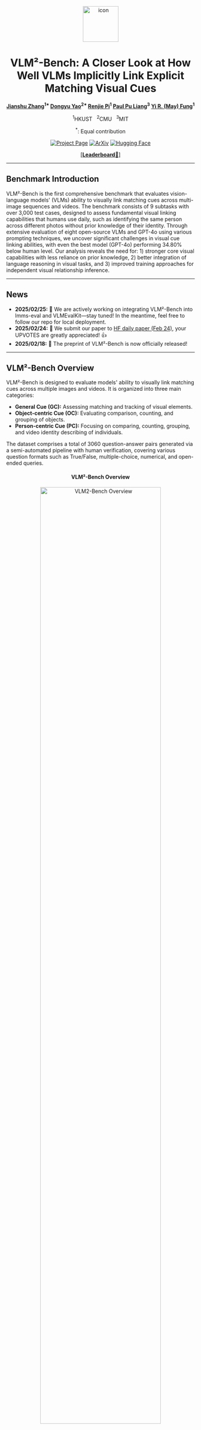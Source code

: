 <div align="center">

<img src="figs/vlm2-bench-icon_final.png" alt="icon" style=" height:95px;" />

# VLM²-Bench: A Closer Look at How Well VLMs Implicitly Link Explicit Matching Visual Cues

</div>

<div align="center">
<b><a href="https://sterzhang.github.io/" target="_blank">Jianshu Zhang</a><sup>1*</sup> <a href="https://rainjamesy.github.io/" target="_blank">Dongyu Yao</a><sup>2*</sup> <a href="https://scholar.google.com/citations?user=XUq0HwcAAAAJ&hl=en" target="_blank">Renjie Pi</a><sup>1</sup> <a href="https://pliang279.github.io/" target="_blank">Paul Pu Liang</a><sup>3</sup> <a href="https://mayrfung.github.io/" target="_blank">Yi R. (May) Fung</a><sup>1</sup></b>

<sup>1</sup>HKUST &nbsp; <sup>2</sup>CMU &nbsp; <sup>3</sup>MIT

<sup>*</sup>: Equal contribution

[![Project Page](https://img.shields.io/badge/VLM2--Bench-Website-2D89EF?style=flat-square&logo=internet-explorer)](https://vlm2-bench.github.io/)
[![ArXiv](https://img.shields.io/badge/arXiv-2502.12084-B31B1B.svg?logo=arxiv&logoColor=white)](https://arxiv.org/abs/2502.12084)
[![Hugging Face](https://img.shields.io/badge/%F0%9F%A4%97-Hugging%20Face-blue)](https://huggingface.co/datasets/Sterzhang/vlm2-bench)

[[**Leaderboard**📶]](https://paperswithcode.com/sota/visual-question-answering-vqa-on-vlm2-bench?metric=Average%20Score%20on%20VLM2-bench%20(9%20subtasks))

</div>

---

## Benchmark Introduction

VLM²-Bench is the first comprehensive benchmark that evaluates vision-language models' (VLMs) ability to visually link matching cues across multi-image sequences and videos. The benchmark consists of 9 subtasks with over 3,000 test cases, designed to assess fundamental visual linking capabilities that humans use daily, such as identifying the same person across different photos without prior knowledge of their identity. Through extensive evaluation of eight open-source VLMs and GPT-4o using various prompting techniques, we uncover significant challenges in visual cue linking abilities, with even the best model (GPT-4o) performing 34.80% below human level. Our analysis reveals the need for: 1) stronger core visual capabilities with less reliance on prior knowledge, 2) better integration of language reasoning in visual tasks, and 3) improved training approaches for independent visual relationship inference.

---

## News

- **2025/02/25:** 🔧 We are actively working on integrating VLM²-Bench into lmms-eval and VLMEvalKit—stay tuned! In the meantime, feel free to follow our repo for local deployment.
- **2025/02/24:** 🤗 We submit our paper to [HF daily paper (Feb 24)](https://huggingface.co/papers/2502.12084), your UPVOTES are greatly appreciated! 👍
- **2025/02/18:** 🚀 The preprint of VLM²-Bench is now officially released!

---

## VLM²-Bench Overview

VLM²-Bench is designed to evaluate models' ability to visually link matching cues across multiple images and videos. It is organized into three main categories:

- **General Cue (GC):** Assessing matching and tracking of visual elements.
- **Object-centric Cue (OC):** Evaluating comparison, counting, and grouping of objects.
- **Person-centric Cue (PC):** Focusing on comparing, counting, grouping, and video identity describing of individuals.

The dataset comprises a total of 3060 question-answer pairs generated via a semi-automated pipeline with human verification, covering various question formats such as True/False, multiple-choice, numerical, and open-ended queries.


<div align="center">
<h4>VLM²-Bench Overview</h4>
<img src="figs/vlm2-bench_overview.png" width="80%" alt="VLM2-Bench Overview"/>
</div>

<br>

<div align="center">
<h4>Dataset Statistics</h4>
<img src="figs/vlm2-bench_statistics.png" width="80%" alt="VLM2-Bench Statistics"/>
</div>


---

## How to Evaluate Your Model on *VLM²-Bench*


### Step 0: Environment Setup

- **Git clone VLM²-Bench:**
```bash
git clone https://github.com/vlm2-bench/VLM2-Bench.git
cd VLM2-Bench
```

- **Create a conda environment with Python 3.9:**
```bash
conda create -n vlm2bench python=3.9
conda activate vlm2bench
pip install openai>=1
pip install -r requirements.txt
```

For model inference, our benchmark does not require any specific packages. We recommend using the official inference scripts provided by model developers. For example, to test Qwen2.5-VL-7B-Instruct, you can follow the installation and inference instructions at [Qwen2.5-VL-7B-Instruct](https://huggingface.co/Qwen/Qwen2.5-VL-7B-Instruct).

### Step 1: Download the Data

- Download the VLM²-Bench dataset from our [huggingface repository](https://huggingface.co/datasets/Sterzhang/vlm2-bench/resolve/main/vlm2-bench_dataset.zip) link and unzip it at the root directory of this repository:

```bash
unzip vlm2-bench_dataset.zip
```

after unzip, you will see the following structure:

```bash
vlm2-bench/
├── code
│   ├── gc
│   ├── oc
│   ├── pc
├── data (images and videos)
│   ├── gc
│   ├── oc
│   ├── pc
├── jsonl (question files)
│   ├── gc
│   │   └── vanilla
│   │       └── gc_mat.jsonl
│   │       └── gc_trk.jsonl
│   ├── oc
│   ├── pc
```

### Step 2: Run Model Inference

- We provide example inference code for Qwen2.5-VL-7B under each task's test_script_example directory, for example: [code/gc/test/test_script_example/test_qwen2p5_7B_img_qa_gc.py](code/gc/test/test_script_example/test_qwen2p5_7B_img_qa_gc.py).

example usage for single model on gc_mat task:
```bash
python code/gc/test/test_script_example/test_qwen2p5_7B_img_qa_gc.py \
--question_file "jsonl/gc/vanilla/gc_mat.jsonl" \
--image_folder "data/gc/processed" \
--output_dir "code/gc/test/test_res/test_mat"
```


- Additionally, under the test directory of each task, there is a complete bash script for sequential testing on multiple models, for example: [code/gc/test/run_gc_full_round.bash](code/gc/test/run_gc_full_round.bash).

Example commands:

```bash
bash code/gc/test/run_gc_full_round.bash
```

this script will run the model for gc_mat and gc_trk tasks, and save the results in the `code/gc/test/test_res` directory.

For more details, please refer to the `.bash` scripts for each task directly. You may easily navigate to these files following the **Roadmap** below.

#### *Roadmap* of inference scripts and bash scripts for all tasks in VLM²-Bench
example model: Qwen2.5-VL-7B-Instruct
- **GC**
  - inference script: [code/gc/test/test_script_example/test_qwen2p5_7B_img_qa_gc.py](code/gc/test/test_script_example/test_qwen2p5_7B_img_qa_gc.py)
  - bash script: [code/gc/test/run_gc_full_round.bash](code/gc/test/run_gc_full_round.bash)
- **OC**
  - inference script: [code/oc/test/test_script_example/test_qwen2p5_7B_img_qa_oc.py](code/oc/test/test_script_example/test_qwen2p5_7B_img_qa_oc.py)
  - bash script: [code/oc/test/run_oc_full_round.bash](code/oc/test/run_oc_full_round.bash)
- **PC-image**
  - inference script: [code/pc/image/test/test_script_example/test_qwen2p5_7B_img_qa_pc.py](code/pc/image/test/test_script_example/test_qwen2p5_7B_img_qa_pc.py)
  - bash script: [code/pc/image/test/run_pc-i_full_round.bash](code/pc/image/test/run_pc-i_full_round.bash)
- **PC-video** (open-ended)
  - inference script: [code/pc/video/test/test_script_example/test_qwen2p5_7B_vid_qa_pc-v.py](code/pc/video/test/test_script_example/test_qwen2p5_7B_vid_qa_pc-v.py)
  - bash script: [code/pc/video/test/run_pc-v_full_round.bash](code/pc/video/test/run_pc-v_full_round.bash)



### Step 3: Evaluate the Results

We provide separate evaluation scripts for each task as well as an all-in-one evaluation script (jupyter notebook) for evaluating all tasks.

- Navigate into the project directory, then run the evaluation script in `vlm2bench_evaluator.ipynb`. Remember to set the correct path to your result folder according to the instructions in the notebook.
- To evaluate the results of a single task, you can either run the script in notebook or run the bash script in the `eval` directory of the task (for example: [code/gc/eval/eval_tf_batch_pair_3acc.py](code/gc/eval/eval_tf_batch_pair_3acc.py)).

---

## Experimental Results
Leaderboard is shown below:

<div align="center">
<img src="figs/vlm2-bench_eval_results.png" width="80%" alt="Leaderboard"/>
</div>

Our evaluation on 8 state-of-the-art open-source vision-language models and GPT-4o shows:

- **Significant Performance Gap:** Even the best-performing model (GPT-4o) is on average ~34.80% behind human performance.
- **Diverse Performance Patterns:** Models exhibit distinct strengths and weaknesses across various visual cue categories, indicating the need for specialized improvements.


---

## Citation

If you find this work useful, please cite our paper:

```bibtex
@misc{zhang2025vlm2benchcloserlookvlms,
      title={VLM$^2$-Bench: A Closer Look at How Well VLMs Implicitly Link Explicit Matching Visual Cues}, 
      author={Jianshu Zhang and Dongyu Yao and Renjie Pi and Paul Pu Liang and Yi R. Fung},
      year={2025},
      eprint={2502.12084},
      archivePrefix={arXiv},
      primaryClass={cs.CL},
      url={https://arxiv.org/abs/2502.12084},
}
```

---

## Contact

Jianshu Zhang: jianshu.zhang777@gmail.com

Yi R. (May) Fung: yrfung@ust.hk

---

## License

**Code:** Licensed under the [Apache 2.0 License](LICENSE).  
 **Dataset:** Licensed under the [CC BY-NC 4.0 License](https://creativecommons.org/licenses/by-nc/4.0/).


